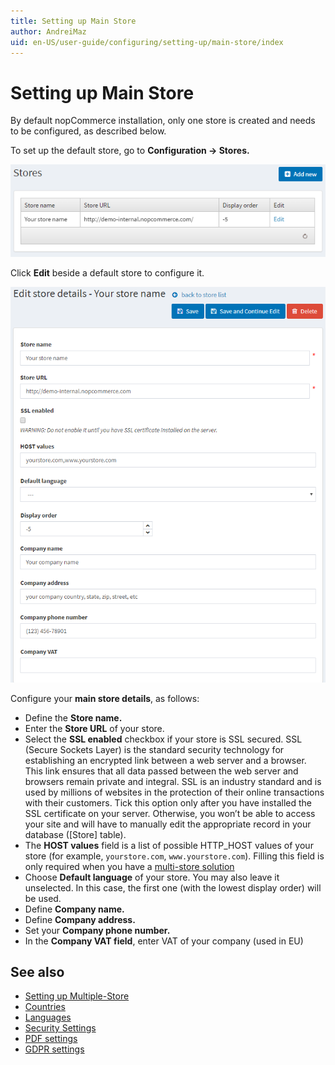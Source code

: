 ```yaml
---
title: Setting up Main Store
author: AndreiMaz
uid: en-US/user-guide/configuring/setting-up/main-store/index
---
```

# Setting up Main Store

By default nopCommerce installation, only one store is created and needs to be configured, as described below.

To set up the default store, go to **Configuration → Stores.**

![mainstore](_static/index/mainstore.png)

Click **Edit** beside a default store to configure it.

![editstore](_static/index/Store-Edit.png)

Configure your **main store details**, as follows:

* Define the **Store name.**
* Enter the **Store URL** of your store.
* Select the **SSL enabled** checkbox if your store is SSL secured. SSL (Secure Sockets Layer) is the standard security technology for establishing an encrypted link between a web server and a browser. This link ensures that all data passed between the web server and browsers remain private and integral. SSL is an industry standard and is used by millions of websites in the protection of their online transactions with their customers. Tick this option only after you have installed the SSL certificate on your server. Otherwise, you won’t be able to access your site and will have to manually edit the appropriate record in your database ([Store] table).
* The **HOST values** field is a list of possible HTTP_HOST values of your store (for example, `yourstore.com`, `www.yourstore.com`). Filling this field is only required when you have a [multi-store solution](xref:en-US/user-guide/configuring/setting-up/main-store/multiple-store)
* Choose **Default language** of your store. You may also leave it unselected. In this case, the first one (with the lowest display order) will be used.
* Define **Company name.**
* Define **Company address.**
* Set your **Company phone number.**
* In the **Company VAT field**, enter VAT of your company (used in EU)

## See also

* [Setting up Multiple-Store](xref:en-US/user-guide/configuring/setting-up/main-store/multiple-store)
* [Countries](xref:en-US/user-guide/configuring/setting-up/main-store/countries)
* [Languages](xref:en-US/user-guide/configuring/setting-up/main-store/languages)
* [Security Settings](xref:en-US/user-guide/configuring/setting-up/main-store/security-settings)
* [PDF settings](xref:en-US/user-guide/configuring/setting-up/main-store/pdf-settings)
* [GDPR settings](xref:en-US/user-guide/configuring/setting-up/main-store/gdpr-settings)
